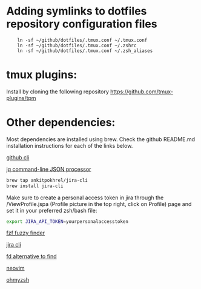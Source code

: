 # Adding symlinks to dotfiles repository configuration files

```
    ln -sf ~/github/dotfiles/.tmux.conf ~/.tmux.conf
    ln -sf ~/github/dotfiles/.tmux.conf ~/.zshrc
    ln -sf ~/github/dotfiles/.tmux.conf ~/.zsh_aliases
```

# tmux plugins: 

Install by cloning the following repository https://github.com/tmux-plugins/tpm

# Other dependencies: 

Most dependencies are installed using brew. Check the github README.md installation instructions for each of the links below.

[github cli](https://github.com/cli/cli)

[jq command-line JSON processor](https://github.com/jqlang/jq)

```bash
brew tap ankitpokhrel/jira-cli
brew install jira-cli
```

Make sure to create a personal access token in jira through the /ViewProfile.jspa (Profile picture in the top right, click on Profile) page and set it in your preferred zsh/bash file:

```bash
export JIRA_API_TOKEN=yourpersonalaccesstoken

```

[fzf fuzzy finder](https://github.com/junegunn/fzf)

[jira cli](https://github.com/ankitpokhrel/jira-cli)

[fd alternative to find](https://github.com/sharkdp/fd)

[neovim](https://github.com/neovim/neovim)

[ohmyzsh](https://github.com/ohmyzsh/ohmyzsh)
